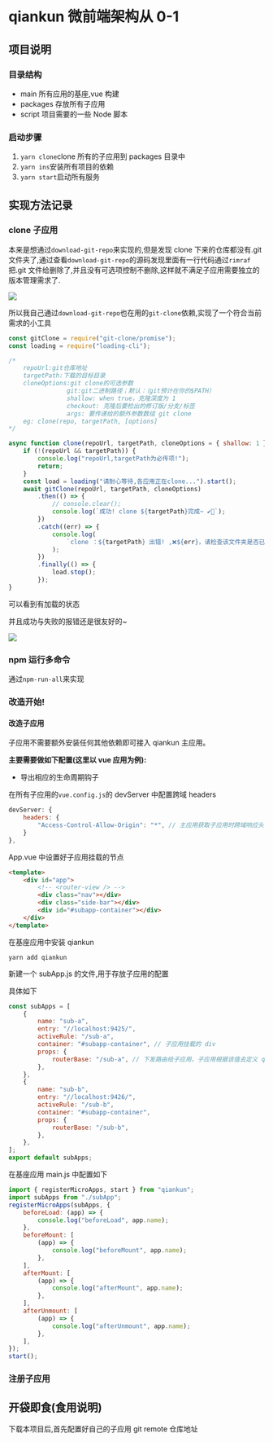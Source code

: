 # qiankun 微前端架构从 0-1

## 项目说明

### 目录结构

-   main 所有应用的基座,vue 构建
-   packages 存放所有子应用
-   script 项目需要的一些 Node 脚本

### 启动步骤

1.  `yarn clone`clone 所有的子应用到 packages 目录中
2.  `yarn ins`安装所有项目的依赖
3.  `yarn start`启动所有服务

## 实现方法记录

### clone 子应用

本来是想通过`download-git-repo`来实现的,但是发现 clone 下来的仓库都没有.git 文件夹了,通过查看`download-git-repo`的源码发现里面有一行代码通过`rimraf`把.git 文件给删除了,并且没有可选项控制不删除,这样就不满足子应用需要独立的版本管理需求了.

![](https://gitee.com/wangrongding/image-house/raw/master/images/202110212057802.png)

所以我自己通过`download-git-repo`也在用的`git-clone`依赖,实现了一个符合当前需求的小工具

```js
const gitClone = require("git-clone/promise");
const loading = require("loading-cli");

/* 
    repoUrl:git仓库地址
    targetPath:下载的目标目录
    cloneOptions:git clone的可选参数
                git:git二进制路径；默认：（git预计在你的$PATH）
                shallow: when true，克隆深度为 1
                checkout: 克隆后要检出的修订版/分支/标签
                args: 要传递给的额外参数数组 git clone
    eg: clone(repo, targetPath, [options]
*/

async function clone(repoUrl, targetPath, cloneOptions = { shallow: 1 }) {
	if (!(repoUrl && targetPath)) {
		console.log("repoUrl,targetPath为必传项!");
		return;
	}
	const load = loading("请耐心等待,各应用正在clone...").start();
	await gitClone(repoUrl, targetPath, cloneOptions)
		.then(() => {
			// console.clear();
			console.log(`成功! clone ${targetPath}完成~ ✔💚`);
		})
		.catch((err) => {
			console.log(
				`clone ：${targetPath} 出错! ,❌${err}，请检查该文件夹是否已存在,或立即重试!`
			);
		})
		.finally(() => {
			load.stop();
		});
}
```

可以看到有加载的状态

并且成功与失败的报错还是很友好的~

![](https://gitee.com/wangrongding/image-house/raw/master/images/202110212103950.gif)

### npm 运行多命令

通过`npm-run-all`来实现

### 改造开始!

#### 改造子应用

子应用不需要额外安装任何其他依赖即可接入 qiankun 主应用。

**主要需要做如下配置(这里以 vue 应用为例):**

-   导出相应的生命周期钩子

在所有子应用的`vue.config.js`的 devServer 中配置跨域 headers

```js
devServer: {
    headers: {
        "Access-Control-Allow-Origin": "*", // 主应用获取子应用时跨域响应头
    }
},
```

App.vue 中设置好子应用挂载的节点

```html
<template>
	<div id="app">
		<!-- <router-view /> -->
		<div class="nav"></div>
		<div class="side-bar"></div>
		<div id="#subapp-container"></div>
	</div>
</template>
```

在基座应用中安装 qiankun

`yarn add qiankun`

新建一个 subApp.js 的文件,用于存放子应用的配置

具体如下

```js
const subApps = [
	{
		name: "sub-a",
		entry: "//localhost:9425/",
		activeRule: "/sub-a",
		container: "#subapp-container", // 子应用挂载的 div
		props: {
			routerBase: "/sub-a", // 下发路由给子应用，子应用根据该值去定义 qiankun 环境下的路由
		},
	},
	{
		name: "sub-b",
		entry: "//localhost:9426/",
		activeRule: "/sub-b",
		container: "#subapp-container",
		props: {
			routerBase: "/sub-b",
		},
	},
];
export default subApps;
```

在基座应用 main.js 中配置如下

```js
import { registerMicroApps, start } from "qiankun";
import subApps from "./subApp";
registerMicroApps(subApps, {
	beforeLoad: (app) => {
		console.log("beforeLoad", app.name);
	},
	beforeMount: [
		(app) => {
			console.log("beforeMount", app.name);
		},
	],
	afterMount: [
		(app) => {
			console.log("afterMount", app.name);
		},
	],
	afterUnmount: [
		(app) => {
			console.log("afterUnmount", app.name);
		},
	],
});
start();
```

### 注册子应用

## 开袋即食(食用说明)

下载本项目后,首先配置好自己的子应用 git remote 仓库地址
